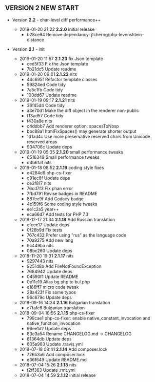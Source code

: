 
## VERSION 2  NEW START

 * Version **2.2** - char-level diff performance++
   * 2019-01-20 21:22  **2.2.0**  initial release
      * b28ce64 Remove dependancy: jfcherng/php-levenshtein-distance

 * Version **2.1** - init
   * 2019-01-20 11:57  **2.1.23**  fix Json template
      * ced5f33 Fix the Json template
      * 7b21dc5 Update readme
   * 2019-01-20 09:01  **2.1.22**  nits
      * 4dc695f Refactor template classes
      * 59824ed Code tidy
      * 7a5c1fb Code tidy
      * 100dd67 Update readme
   * 2019-01-19 09:17  **2.1.21**  nits
      * 36f45d4 Code tidy
      * a3e70d1 Make the diff object in the renderer non-public
      * f13ad57 Code tidy
      * f430a8e nits
      * c4ddbb7 Add renderer option: spacesToNbsp
      * bbc88a1 htmlFixSpaces() may generate shorter output
      * 1d1ad4c Use more preservative reserved chars from Unicode reserved areas
      * 934706c Update deps
   * 2019-01-19 05:35  **2.1.20**  small performance tweaks
      * 6516349 Small performance tweaks
      * d4b61a1 nits
   * 2019-01-18 08:52  **2.1.19**  coding style fixes
      * e4284d6 php-cs-fixer
      * d91ec6f Update deps
      * ce3f817 nits
      * 76cd7f3 Fix phan error
      * 7fbd791 Revise badges in README
      * 887ee9f Add Codacy badge
      * 4c159f6 Some coding style tweaks
      * ee1c2a5 year++
      * eca66d7 Add tests for PHP 7.3
   * 2018-12-17 21:34  **2.1.18**  Add Russian translation
      * efeee17 Update deps
      * 0f28b9d Fix tests
      * 767c432 Prefer using "rus" as the language code
      * 70a9275 Add new lang
      * 9c449ba nits
      * 08bc260 Update deps
   * 2018-11-20 19:31  **2.1.17**  nits
      * 9297443 nits
      * 9251d8b Add FileNotFoundException
      * 7684942 Update deps
      * 04590f1 Update README
      * 0e11e19 Alias bg.php to bul.php
      * e186ff7 micro code tweak
      * 28a423f Fix some typos
      * 96c679c Update deps
   * 2018-09-16 14:34  **2.1.16**  Bulgarian translation
      * e7fafe6 Bulgarian translation
   * 2018-09-04 18:56  **2.1.15**  php-cs-fixer
      * 799cae1 php-cs-fixer: enable native_constant_invocation and native_function_invocation
      * 96ee1d2 Update deps
      * 83e3a54 Rename CHANGELOG.md -> CHANGELOG
      * 81364db Update deps
      * 605a963 Update .travis.yml
   * 2018-07-18 08:41  **2.1.14**  Add composer.lock
      * 726b3a6 Add composer.lock
      * e36f649 Update README.md
   * 2018-07-04 15:26  **2.1.13**  nits
      * f2ff363 Update .rmt.yml
   * 2018-07-04 14:59  **2.1.12**  initial release
